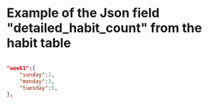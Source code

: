 # Example of the Json field "detailed_habit_count" from the habit table

```json

"week1":{
    "sunday":1,
    "monday":3,
    "tuesday":5,
},

```
